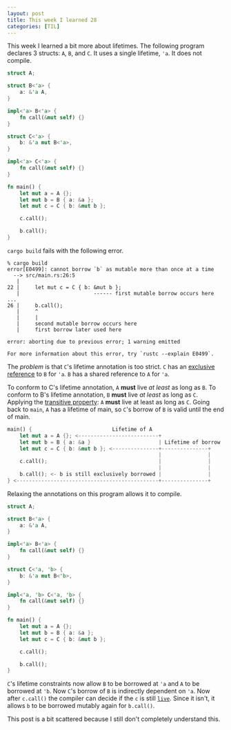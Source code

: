 ```yaml
---
layout: post
title: This week I learned 28
categories: [TIL]
---
```


This week I learned a bit more about lifetimes. The following program declares
3 structs: `A`, `B`, and `C`. It uses a single lifetime, `'a`. It does not
compile.

```rust
struct A;

struct B<'a> {
    a: &'a A,
}

impl<'a> B<'a> {
    fn call(&mut self) {}
}

struct C<'a> {
    b: &'a mut B<'a>,
}

impl<'a> C<'a> {
    fn call(&mut self) {}
}

fn main() {
    let mut a = A {};
    let mut b = B { a: &a };
    let mut c = C { b: &mut b };

    c.call();

    b.call();
}
```

`cargo build` fails with the following error.

```
% cargo build
error[E0499]: cannot borrow `b` as mutable more than once at a time
  --> src/main.rs:26:5
   |
22 |     let mut c = C { b: &mut b };
   |                        ------ first mutable borrow occurs here
...
26 |     b.call();
   |     ^
   |     |
   |     second mutable borrow occurs here
   |     first borrow later used here

error: aborting due to previous error; 1 warning emitted

For more information about this error, try `rustc --explain E0499`.
```

The *problem* is that `C`'s lifetime annotation is too strict.  `C` has an
[exclusive reference] to `B` for `'a`. `B` has a shared reference to `A` for
`'a`.

To conform to C's lifetime annotation, `A` **must** live *at least* as long as
`B`. To conform to B's lifetime annotation, `B` **must** live *at least* as long
as `C`. Applying the [transitive property]: `A` **must** live at least as long as
`C`. Going back to `main`, `A` has a lifetime of main, so `C`'s borrow of `B`
is valid until the end of main.

```rust
main() {                          Lifetime of A
    let mut a = A {}; <--------------------------+
    let mut b = B { a: &a }                      | Lifetime of borrow
    let mut c = C { b: &mut b }; <---------------+---------------+
                                                 |               |
    c.call();                                    |               |
                                                 |               |
    b.call(); <- b is still exclusively borrowed |               |
} <----------------------------------------------+---------------+
```


Relaxing the annotations on this program allows it to compile.

```rust
struct A;

struct B<'a> {
    a: &'a A,
}

impl<'a> B<'a> {
    fn call(&mut self) {}
}

struct C<'a, 'b> {
    b: &'a mut B<'b>,
}

impl<'a, 'b> C<'a, 'b> {
    fn call(&mut self) {}
}

fn main() {
    let mut a = A {};
    let mut b = B { a: &a };
    let mut c = C { b: &mut b };

    c.call();

    b.call();
}
```

`C`'s lifetime constraints now allow `B` to be borrowed at `'a` and `A` to be
borrowed at `'b`. Now `C`'s borrow of `B` is indirectly dependent on `'a`. Now
after `c.call()` the compiler can decide if the `c` is still [`live`]. Since it
isn't, it allows `b` to be borrowed mutably again for `b.call()`.

This post is a bit scattered because I still don't completely understand this.

[transitive property]: https://en.wikipedia.org/wiki/Transitive_relation
[exclusive reference]: https://doc.rust-lang.org/rust-by-example/scope/borrow/alias.html
[`live`]: https://youtu.be/_agDeiWek8w


